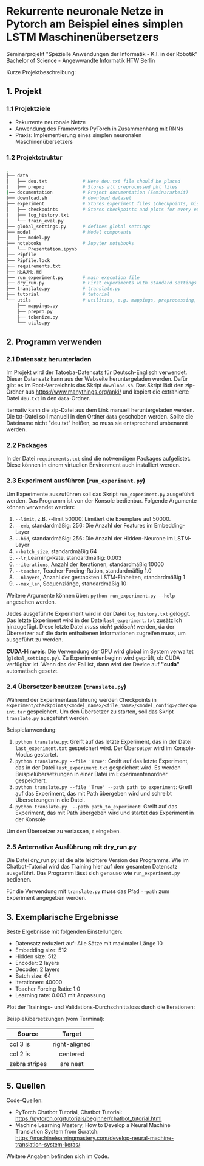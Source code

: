 # Rekurrente neuronale Netze in Pytorch am Beispiel eines simplen LSTM Maschinenübersetzers

Seminarprojekt "Spezielle Anwendungen der Informatik - K.I. in der Robotik"
Bachelor of Science - Angewwandte Informatik HTW Berlin


Kurze Projektbeschreibung:

## 1. Projekt
### 1.1 Projektziele

- Rekurrente neuronale Netze 
- Anwendung des Frameworks PyTorch in Zusammenhang mit RNNs
- Praxis: Implementierung eines simplen neuronalen Maschinenübersetzers


### 1.2 Projektstruktur

``` bash
.
├── data
│   ├── deu.txt             # Here deu.txt file should be placed
│   ├── prepro              # Stores all preprocessed pkl files
|── documentation           # Project documentation (Seminararbeit)
├── download.sh             # download dataset
├── experiment              # Stores experiment files (checkpoints, history, plots) and train_eval.py
│   ├── checkpoints         # Stores checkpoints and plots for every experiment
│   ├── log_history.txt
│   └── train_eval.py
├── global_settings.py      # defines global settings
├── model                   # Model components
│   ├── model.py            
├── notebooks               # Jupyter notebooks
│   └── Presentation.ipynb  
├── Pipfile         
├── Pipfile.lock
├── requirements.txt
├── README.md
├── run_experiment.py       # main execution file
├── dry_run.py              # First experiments with standard settings
├── translate.py            # translate.py
├── tutorial                # tutorial
└── utils                   # utilities, e.g. mappings, preprocessing, tokenization, general utils
    ├── mappings.py
    ├── prepro.py
    ├── tokenize.py
    └── utils.py
```

## 2. Programm verwenden

### 2.1 Datensatz herunterladen

Im Projekt wird der Tatoeba-Datensatz für Deutsch-Englisch verwendet.
Dieser Datensatz kann aus der Webseite heruntergeladen werden. Dafür gibt es im Root-Verzeichnis das Skript `download.sh`. Das Skript lädt den zip-Ordner aus https://www.manythings.org/anki/ und kopiert die extrahierte Datei `deu.txt` in den `data`-Ordner. 

lternativ kann die zip-Datei aus dem Link manuell heruntergeladen werden. Die txt-Datei soll manuell in den Ordner `data` geschoben werden. Sollte die Dateiname nicht "deu.txt" heißen, so muss sie entsprechend umbenannt werden.

### 2.2 Packages
In der Datei `requirements.txt` sind die notwendigen Packages aufgelistet. Diese können in einem virtuellen Environment auch installiert werden.

### 2.3 Experiment ausführen (`run_experiment.py`)

Um Experimente auszuführen soll das Skript `run_experiment.py` ausgeführt werden. Das Programm ist von der Konsole bedienbar. Folgende Argumente können verwendet werden:
1. `--limit`, z.B. --limit 50000: Limitiert die Exemplare auf 50000.
2. `--emb`, standardmäßig: 256: Die Anzahl der Features im Embedding-Layer
3. `--hid`, standardmäßig: 256: Die Anzahl der Hidden-Neurone im LSTM-Layer
4. `--batch_size`, standardmäßig 64
5. `--lr`,Learning-Rate, standardmäßig: 0.003
6. `--iterations`, Anzahl der Iterationen, standardmäßig 10000
7. `--teacher`, Teacher-Forcing-Ration, standardmäßig 1.0
8. `--nlayers`, Anzahl der gestackten LSTM-Einheiten, standardmäßig 1
9. `--max_len`, Sequenzlänge, standardmäßig 10

Weitere Argumente können über: `python run_experiment.py --help` angesehen werden.

Jedes ausgeführte Experiment wird in der Datei `log_history.txt` geloggt. Das letzte Experiment wird in der Datei`last_experiment.txt` zusätzlich hinzugefügt.
Diese letzte Datei *muss nicht gelöscht* werden, da der Übersetzer auf die darin enthaltenen Informationen zugreifen muss, um ausgeführt zu werden.

**CUDA-Hinweis**: 
Die Verwendung der GPU wird global im System verwaltet (`global_settings.py`). Zu Experimentenbeginn wird geprüft, ob CUDA verfügbar ist. Wenn das der Fall ist, dann wird der Device auf **"cuda"** automatisch gesetzt. 


### 2.4 Übersetzer benutzen (`translate.py`)

Während der Experimentausführung werden Checkpoints in `experiment/checkpoints/<model_name>/<file_name>/<model_config>/checkpoint.tar` gespeichert.
Um den Übersetzer zu starten, soll das Skript `translate.py` ausgeführt werden.

Beispielanwendung:
1. `python translate.py`: Greift auf das letzte Experiment, das in der Datei `last_experiment.txt` gespeichert wird. Der Übersetzer wird im Konsole-Modus gestartet.
2. `python translate.py --file 'True'`: Greift auf das letzte Experiment, das in der Datei `last_experiment.txt` gespeichert wird. Es werden Beispielübersetzungen in einer Datei im Experimentenordner gespeichert.
3. `python translate.py --file 'True' --path path_to_experiment`: Greift auf das Experiment, das mit Path übergeben wird und schreibt Übersetzungen in die Datei.
4. `python translate.py  --path path_to_experiment`: Greift auf das Experiment, das mit Path übergeben wird und startet das Experiment in der Konsole

Um den Übersetzer zu verlassen, `q` eingeben.

### 2.5 Anternative Ausführung mit dry_run.py
Die Datei dry_run.py ist die alte leichtere Version des Programms. Wie im Chatbot-Tutorial wird das Training hier auf dem gesamten Datensatz ausgeführt. Das Programm lässt sich genauso wie `run_experiment.py` bedienen. 

Für die Verwendung mit `translate.py` **muss** das Pfad `--path` zum Experiment angegeben werden.

## 3. Exemplarische Ergebnisse

Beste Ergebnisse mit folgenden Einstellungen:

- Datensatz reduziert auf: Alle Sätze mit maximaler Länge 10
- Embedding size: 512
- Hidden size: 512
- Encoder: 2 layers
- Decoder: 2 layers
- Batch size: 64
- Iterationen: 40000
- Teacher Forcing Ratio: 1.0
- Learning rate: 0.003 mit Anpassung


Plot der Trainings- und Validations-Durchschnittsloss durch die Iterationen:

Beispielübersetzungen (vom Terminal):

| Source        | Target           
| ------------- |:-------------:
| col 3 is      | right-aligned 
| col 2 is      | centered      
| zebra stripes | are neat      

## 5. Quellen

Code-Quellen:

- PyTorch Chatbot Tutorial, Chatbot Tutorial: https://pytorch.org/tutorials/beginner/chatbot_tutorial.html 
- Machine Learning Mastery, How to Develop a Neural Machine Translation System from Scratch: https://machinelearningmastery.com/develop-neural-machine-translation-system-keras/

Weitere Angaben befinden sich im Code.
